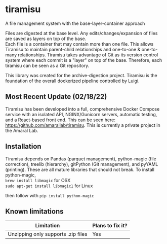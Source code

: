 # tiramisu
 A file management system with the base-layer-container approach

Files are digested at the base level. Any edits/changes/expansion of files are saved as layers on top of the base.   
Each file is a container that may contain more than one file. This allows Tiramisu to maintain parent-child relationships and one-to-one & one-to-many relationships. Tiramisu takes advantage of Git as its version control system where each commit is a "layer" on top of the base. Therefore, each tiramisu can be seen as a Git repository. 

This library was created for the archive-digestion project. Tiramisu is the foundation of the overall dockerized pipeline controlled by Luigi.

## Most Recent Update (02/18/22)   
Tiramisu has been developed into a full, comprehensive Docker Compose service with an isolated API, NGINX/Gunicorn servers, automatic testing, and a React-based front end. This can be seen here: https://github.com/amarallab/tiramisu. This is currently a private project in the Amaral Lab.




## Installation

Tiramisu depends on Pandas (parquet management), python-magic (file correction), treelib (hierarchy), gitPython (Git management), and pyYAML (printing). These are all mature libraries that should not break. To install python-magic,  
`brew install libmagic` for OSX   
`sudo apt-get install libmagic1` for Linux  

then follow with `pip install python-magic`

## Known limitations  

| Limitation | Plans to fix it? |
| --------------- | --------------- |
| Unzipping only supports .zip files | Yes |